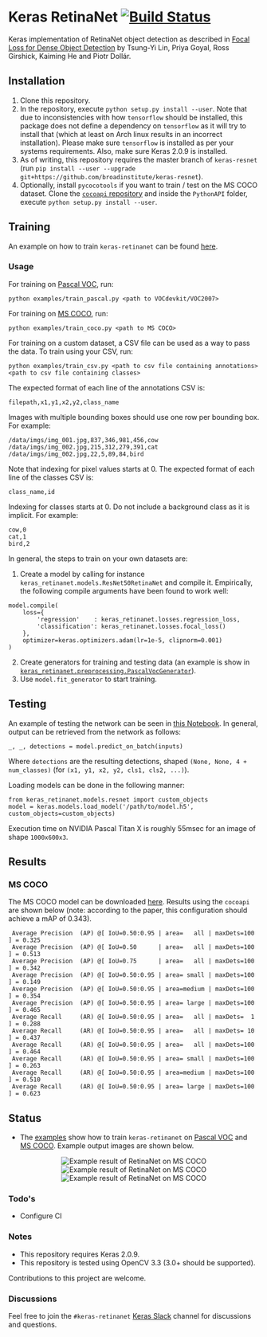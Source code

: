 # Keras RetinaNet [![Build Status](https://travis-ci.org/fizyr/keras-retinanet.svg?branch=master)](https://travis-ci.org/fizyr/keras-retinanet)
Keras implementation of RetinaNet object detection as described in [Focal Loss for Dense Object Detection](https://arxiv.org/abs/1708.02002) by Tsung-Yi Lin, Priya Goyal, Ross Girshick, Kaiming He and Piotr Dollár.

## Installation

1) Clone this repository.
2) In the repository, execute `python setup.py install --user`. Note that due to inconsistencies with how `tensorflow` should be installed, this package does not define a dependency on `tensorflow` as it will try to install that (which at least on Arch linux results in an incorrect installation). Please make sure `tensorflow` is installed as per your systems requirements. Also, make sure Keras 2.0.9 is installed.
3) As of writing, this repository requires the master branch of `keras-resnet` (run `pip install --user --upgrade git+https://github.com/broadinstitute/keras-resnet`).
4) Optionally, install `pycocotools` if you want to train / test on the MS COCO dataset. Clone the [`cocoapi` repository](https://github.com/cocodataset/cocoapi) and inside the `PythonAPI` folder, execute `python setup.py install --user`.

## Training
An example on how to train `keras-retinanet` can be found [here](https://github.com/delftrobotics/keras-retinanet/blob/master/examples/train_csv.py).

### Usage
For training on [Pascal VOC](http://host.robots.ox.ac.uk/pascal/VOC/), run:
```
python examples/train_pascal.py <path to VOCdevkit/VOC2007>
```

For training on [MS COCO](http://cocodataset.org/#home), run:
```
python examples/train_coco.py <path to MS COCO>
```

For training on a custom dataset, a CSV file can be used as a way to pass the data. To train using your CSV, run:
```
python examples/train_csv.py <path to csv file containing annotations> <path to csv file containing classes>
```

The expected format of each line of the annotations CSV is:
```
filepath,x1,y1,x2,y2,class_name
```

Images with multiple bounding boxes should use one row per bounding box. For example:
```
/data/imgs/img_001.jpg,837,346,981,456,cow
/data/imgs/img_002.jpg,215,312,279,391,cat
/data/imgs/img_002.jpg,22,5,89,84,bird
```

Note that indexing for pixel values starts at 0. The expected format of each line of the classes CSV is:
```
class_name,id
```

Indexing for classes starts at 0. Do not include a background class as it is implicit. For example:
```
cow,0
cat,1
bird,2
```

In general, the steps to train on your own datasets are:
1) Create a model by calling for instance `keras_retinanet.models.ResNet50RetinaNet` and compile it. Empirically, the following compile arguments have been found to work well:
```
model.compile(
    loss={
        'regression'    : keras_retinanet.losses.regression_loss,
        'classification': keras_retinanet.losses.focal_loss()
    },
    optimizer=keras.optimizers.adam(lr=1e-5, clipnorm=0.001)
)
```
2) Create generators for training and testing data (an example is show in [`keras_retinanet.preprocessing.PascalVocGenerator`](https://github.com/fizyr/keras-retinanet/blob/master/keras_retinanet/preprocessing/pascal_voc.py)).
3) Use `model.fit_generator` to start training.

## Testing
An example of testing the network can be seen in [this Notebook](https://github.com/delftrobotics/keras-retinanet/blob/master/examples/ResNet50RetinaNet%20-%20COCO%202017.ipynb). In general, output can be retrieved from the network as follows:
```
_, _, detections = model.predict_on_batch(inputs)
```

Where `detections` are the resulting detections, shaped `(None, None, 4 + num_classes)` (for `(x1, y1, x2, y2, cls1, cls2, ...)`).

Loading models can be done in the following manner:
```
from keras_retinanet.models.resnet import custom_objects
model = keras.models.load_model('/path/to/model.h5', custom_objects=custom_objects)
```

Execution time on NVIDIA Pascal Titan X is roughly 55msec for an image of shape `1000x600x3`.

## Results

### MS COCO
The MS COCO model can be downloaded [here](https://delftrobotics-my.sharepoint.com/personal/h_gaiser_fizyr_com/_layouts/15/guestaccess.aspx?docid=0386bb358d0d44762a7c705cdac052c2f&authkey=AfdlNvj1hPD8ZPShcqUFUZg&expiration=2017-12-28T16%3A09%3A58.000Z&e=5585e7262ac64651bf59990b54b406cd). Results using the `cocoapi` are shown below (note: according to the paper, this configuration should achieve a mAP of 0.343).

```
 Average Precision  (AP) @[ IoU=0.50:0.95 | area=   all | maxDets=100 ] = 0.325
 Average Precision  (AP) @[ IoU=0.50      | area=   all | maxDets=100 ] = 0.513
 Average Precision  (AP) @[ IoU=0.75      | area=   all | maxDets=100 ] = 0.342
 Average Precision  (AP) @[ IoU=0.50:0.95 | area= small | maxDets=100 ] = 0.149
 Average Precision  (AP) @[ IoU=0.50:0.95 | area=medium | maxDets=100 ] = 0.354
 Average Precision  (AP) @[ IoU=0.50:0.95 | area= large | maxDets=100 ] = 0.465
 Average Recall     (AR) @[ IoU=0.50:0.95 | area=   all | maxDets=  1 ] = 0.288
 Average Recall     (AR) @[ IoU=0.50:0.95 | area=   all | maxDets= 10 ] = 0.437
 Average Recall     (AR) @[ IoU=0.50:0.95 | area=   all | maxDets=100 ] = 0.464
 Average Recall     (AR) @[ IoU=0.50:0.95 | area= small | maxDets=100 ] = 0.263
 Average Recall     (AR) @[ IoU=0.50:0.95 | area=medium | maxDets=100 ] = 0.510
 Average Recall     (AR) @[ IoU=0.50:0.95 | area= large | maxDets=100 ] = 0.623
```

## Status
* The [examples](https://github.com/delftrobotics/keras-retinanet/tree/master/examples) show how to train `keras-retinanet` on [Pascal VOC](http://host.robots.ox.ac.uk/pascal/VOC/) and [MS COCO](http://cocodataset.org/). Example output images are shown below.

<p align="center">
  <img src="https://github.com/delftrobotics/keras-retinanet/blob/master/images/coco1.png" alt="Example result of RetinaNet on MS COCO"/>
  <img src="https://github.com/delftrobotics/keras-retinanet/blob/master/images/coco2.png" alt="Example result of RetinaNet on MS COCO"/>
  <img src="https://github.com/delftrobotics/keras-retinanet/blob/master/images/coco3.png" alt="Example result of RetinaNet on MS COCO"/>
</p>

### Todo's
* Configure CI

### Notes
* This repository requires Keras 2.0.9.
* This repository is tested using OpenCV 3.3 (3.0+ should be supported).

Contributions to this project are welcome.

### Discussions
Feel free to join the `#keras-retinanet` [Keras Slack](https://keras-slack-autojoin.herokuapp.com/) channel for discussions and questions.
